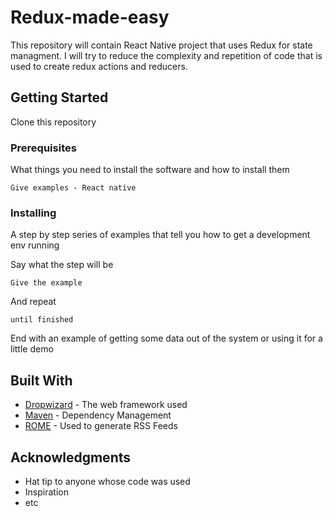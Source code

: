 # Redux-made-easy

This repository will contain React Native project that uses Redux for state managment. 
I will try to reduce the complexity and repetition of code that is used to create redux actions and reducers.

## Getting Started

Clone this repository

### Prerequisites

What things you need to install the software and how to install them

```
Give examples - React native
```

### Installing

A step by step series of examples that tell you how to get a development env running

Say what the step will be

```
Give the example
```

And repeat

```
until finished
```

End with an example of getting some data out of the system or using it for a little demo

## Built With

* [Dropwizard](http://www.dropwizard.io/1.0.2/docs/) - The web framework used
* [Maven](https://maven.apache.org/) - Dependency Management
* [ROME](https://rometools.github.io/rome/) - Used to generate RSS Feeds

## Acknowledgments

* Hat tip to anyone whose code was used
* Inspiration
* etc
